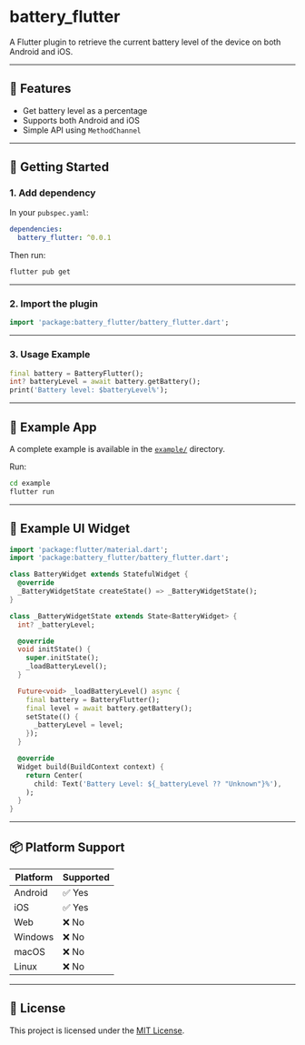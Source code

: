 # battery_flutter

A Flutter plugin to retrieve the current battery level of the device on both Android and iOS.

---

## 🔋 Features

- Get battery level as a percentage
- Supports both Android and iOS
- Simple API using `MethodChannel`

---

## 🚀 Getting Started

### 1. Add dependency

In your `pubspec.yaml`:

```yaml
dependencies:
  battery_flutter: ^0.0.1
```

Then run:

```bash
flutter pub get
```

---

### 2. Import the plugin

```dart
import 'package:battery_flutter/battery_flutter.dart';
```

---

### 3. Usage Example

```dart
final battery = BatteryFlutter();
int? batteryLevel = await battery.getBattery();
print('Battery level: $batteryLevel%');
```

---

## 📱 Example App

A complete example is available in the [`example/`](example/) directory.

Run:

```bash
cd example
flutter run
```

---

## 🧪 Example UI Widget

```dart
import 'package:flutter/material.dart';
import 'package:battery_flutter/battery_flutter.dart';

class BatteryWidget extends StatefulWidget {
  @override
  _BatteryWidgetState createState() => _BatteryWidgetState();
}

class _BatteryWidgetState extends State<BatteryWidget> {
  int? _batteryLevel;

  @override
  void initState() {
    super.initState();
    _loadBatteryLevel();
  }

  Future<void> _loadBatteryLevel() async {
    final battery = BatteryFlutter();
    final level = await battery.getBattery();
    setState(() {
      _batteryLevel = level;
    });
  }

  @override
  Widget build(BuildContext context) {
    return Center(
      child: Text('Battery Level: ${_batteryLevel ?? "Unknown"}%'),
    );
  }
}
```

---

## 📦 Platform Support

| Platform | Supported |
|----------|-----------|
| Android  | ✅ Yes    |
| iOS      | ✅ Yes    |
| Web      | ❌ No     |
| Windows  | ❌ No     |
| macOS    | ❌ No     |
| Linux    | ❌ No     |

---

## 📄 License

This project is licensed under the [MIT License](LICENSE).
